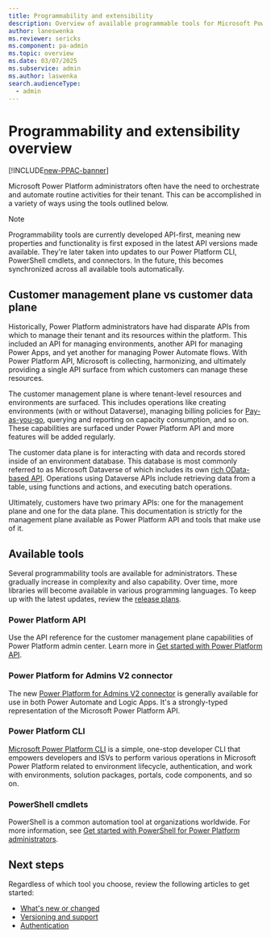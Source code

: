 ```yaml
---
title: Programmability and extensibility
description: Overview of available programmable tools for Microsoft Power Platform administrators
author: laneswenka
ms.reviewer: sericks
ms.component: pa-admin
ms.topic: overview
ms.date: 03/07/2025
ms.subservice: admin
ms.author: laswenka
search.audienceType: 
  - admin
---
```


# Programmability and extensibility overview

[!INCLUDE[new-PPAC-banner](~/includes/new-PPAC-banner.md)]

Microsoft Power Platform administrators often have the need to orchestrate and automate routine activities for their tenant.  This can be accomplished in a variety of ways using the tools outlined below.  

> [!NOTE]
> Programmability tools are currently developed API-first, meaning new properties and functionality is first exposed in the latest API versions made available. They're later taken into updates to our Power Platform CLI, PowerShell cmdlets, and connectors. In the future, this becomes synchronized across all available tools automatically.  

## Customer management plane vs customer data plane
Historically, Power Platform administrators have had disparate APIs from which to manage their tenant and its resources within the platform. This included an API for managing environments, another API for managing Power Apps, and yet another for managing Power Automate flows. With Power Platform API, Microsoft is collecting, harmonizing, and ultimately providing a single API surface from which customers can manage these resources.

The customer management plane is where tenant-level resources and environments are surfaced. This includes operations like creating environments (with or without Dataverse), managing billing policies for [Pay-as-you-go](/power-platform/admin/pay-as-you-go-overview), querying and reporting on capacity consumption, and so on. These capabilities are surfaced under Power Platform API and more features will be added regularly.  

The customer data plane is for interacting with data and records stored inside of an environment database. This database is most commonly referred to as Microsoft Dataverse of which includes its own [rich OData-based API](/powerapps/developer/data-platform/webapi/overview). Operations using Dataverse APIs include retrieving data from a table, using functions and actions, and executing batch operations.

Ultimately, customers have two primary APIs: one for the management plane and one for the data plane. This documentation is strictly for the management plane available as Power Platform API and tools that make use of it.

## Available tools
Several programmability tools are available for administrators. These gradually increase in complexity and also capability. Over time, more libraries will become available in various programming languages. To keep up with the latest updates, review the [release plans](/dynamics365/release-plans/#microsoft-power-platform).

### Power Platform API
Use the API reference for the customer management plane capabilities of Power Platform admin center. Learn more in [Get started with Power Platform API](/rest/api/power-platform).

### Power Platform for Admins V2 connector
The new [Power Platform for Admins V2 connector](/connectors/powerplatformadminv2) is generally available for use in both Power Automate and Logic Apps. It's a strongly-typed representation of the Microsoft Power Platform API.

### Power Platform CLI
[Microsoft Power Platform CLI](/powerapps/developer/data-platform/powerapps-cli) is a simple, one-stop developer CLI that empowers developers and ISVs to perform various operations in Microsoft Power Platform related to environment lifecycle, authentication, and work with environments, solution packages, portals, code components, and so on.

### PowerShell cmdlets
PowerShell is a common automation tool at organizations worldwide. For more information, see [Get started with PowerShell for Power Platform administrators](powershell-getting-started.md).

## Next steps
Regardless of which tool you choose, review the following articles to get started:

- [What's new or changed](./programmability-whats-new-changed.md)
- [Versioning and support](programmability-versioning-support.md)
- [Authentication](programmability-authentication-v2.md)

